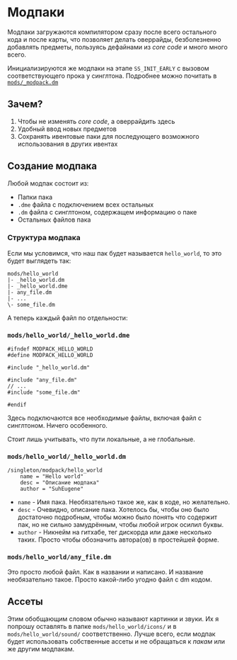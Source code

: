 # Модпаки

Модпаки загружаются компилятором сразу после всего остального кода и после карты, что позволяет делать оверрайды, безболезненно добавлять предметы, пользуясь дефайнами из *core code* и много много всего.

Инициализируются же модпаки на этапе `SS_INIT_EARLY` с вызовом соответствующего прока у синглтона.
Подробнее можно почитать в [`mods/_modpack.dm`](https://github.com/SierraBay/SierraBay12/blob/dev-sierra/mods/_modpack.dm)

## Зачем?
1. Чтобы не изменять *core code*, а оверрайдить здесь
2. Удобный ввод новых предметов
3. Сохранять ивентовые паки для последующего возможного использования в других ивентах

## Создание модпака
Любой модпак состоит из:
- Папки пака
- `.dme` файла с подключением всех остальных
- `.dm` файла с синглтоном, содержащем информацию о паке
- Остальных файлов пака

### Структура модпака
Если мы условимся, что наш пак будет называется `hello_world`, то это будет выглядеть так:
```
mods/hello_world
|- _hello_world.dm
|- _hello_world.dme
|- any_file.dm
|- ...
\- some_file.dm
```

А теперь каждый файл по отдельности:

### `mods/hello_world/_hello_world.dme`
```dm
#ifndef MODPACK_HELLO_WORLD
#define MODPACK_HELLO_WORLD

#include "_hello_world.dm"

#include "any_file.dm"
// ...
#include "some_file.dm"

#endif
```
Здесь подключаются все необходимые файлы, включая файл с синглтоном. Ничего особенного.

Стоит лишь учитывать, что пути локальные, а не глобальные.


### `mods/hello_world/_hello_world.dm`
```dm
/singleton/modpack/hello_world
	name = "Hello world"
	desc = "Описание модпака"
	author = "SuhEugene"
```
- `name` - Имя пака. Необязательно такое же, как в коде, но желательно.
- `desc` - Очевидно, описание пака. Хотелось бы, чтобы оно было достаточно подробным, чтобы можно было понять что содержит пак, но не сильно замудрённым, чтобы любой игрок осилил буквы.
- `author` - Никнейм на гитхабе, тег дискорда или даже несколько таких. Просто чтобы обозначить автора(ов) в простейшей форме.

### `mods/hello_world/any_file.dm`
Это просто любой файл. Как в названии и написано. И название необязательно такое. Просто какой-либо угодно файл с dm кодом.

## Ассеты
Этим обобщающим словом обычно называют картинки и звуки. Их я попрошу оставлять в папке `mods/hello_world/icons/` и в `mods/hello_world/sound/` соответственно.
Лучше всего, если модпак будет использовать собственные ассеты и не обращаться к *пакам* или же другим модпакам.
